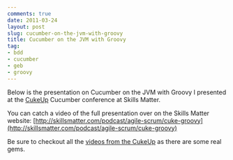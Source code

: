 ```yaml
---
comments: true
date: 2011-03-24
layout: post
slug: cucumber-on-the-jvm-with-groovy
title: Cucumber on the JVM with Groovy
tag:
- bdd
- cucumber
- geb
- groovy
---
```


Below is the presentation on Cucumber on the JVM with Groovy I presented at the [CukeUp](http://skillsmatter.com/event/agile-scrum/cukeup) Cucumber conference at Skills Matter.





You can catch a video of the full presentation over on the Skills Matter website: [http://skillsmatter.com/podcast/agile-scrum/cuke-groovy](http://skillsmatter.com/podcast/agile-scrum/cuke-groovy)

Be sure to checkout all the [videos from the CukeUp](http://skillsmatter.com/event/agile-scrum/cukeup) as there are some real gems.
